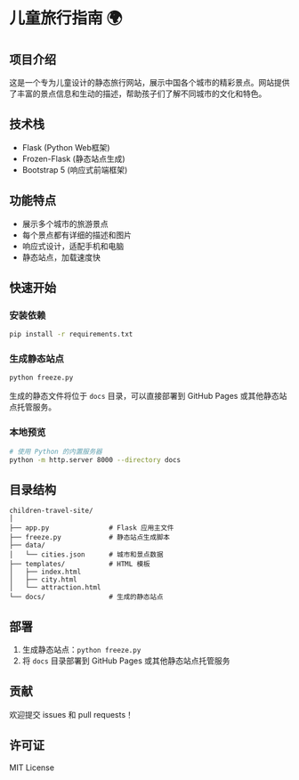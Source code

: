 # 儿童旅行指南 🌍

## 项目介绍
这是一个专为儿童设计的静态旅行网站，展示中国各个城市的精彩景点。网站提供了丰富的景点信息和生动的描述，帮助孩子们了解不同城市的文化和特色。

## 技术栈
- Flask (Python Web框架)
- Frozen-Flask (静态站点生成)
- Bootstrap 5 (响应式前端框架)

## 功能特点
- 展示多个城市的旅游景点
- 每个景点都有详细的描述和图片
- 响应式设计，适配手机和电脑
- 静态站点，加载速度快

## 快速开始

### 安装依赖
```bash
pip install -r requirements.txt
```

### 生成静态站点
```bash
python freeze.py
```

生成的静态文件将位于 `docs` 目录，可以直接部署到 GitHub Pages 或其他静态站点托管服务。

### 本地预览
```bash
# 使用 Python 的内置服务器
python -m http.server 8000 --directory docs
```

## 目录结构
```
children-travel-site/
│
├── app.py               # Flask 应用主文件
├── freeze.py            # 静态站点生成脚本
├── data/
│   └── cities.json      # 城市和景点数据
├── templates/           # HTML 模板
│   ├── index.html
│   ├── city.html
│   └── attraction.html
└── docs/                # 生成的静态站点
```

## 部署
1. 生成静态站点：`python freeze.py`
2. 将 `docs` 目录部署到 GitHub Pages 或其他静态站点托管服务

## 贡献
欢迎提交 issues 和 pull requests！

## 许可证
MIT License
